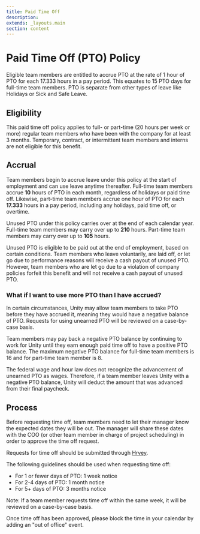 ```yaml
---
title: Paid Time Off
description:
extends: _layouts.main
section: content
---
```


# Paid Time Off (PTO) Policy

Eligible team members are entitled to accrue PTO at the rate of 1 hour of PTO for each 17.333 hours in a pay period. This equates to 15 PTO days for full-time team members. PTO is separate from other types of leave like Holidays or Sick and Safe Leave.

## Eligibility

This paid time off policy applies to full- or part-time (20 hours per week or more) regular team members who have been with the company for at least 3 months. Temporary, contract, or intermittent team members and interns are not eligible for this benefit.

## Accrual

Team members begin to accrue leave under this policy at the start of employment and can use leave anytime thereafter. Full-time team members accrue __10__ hours of PTO in each month, regardless of holidays or paid time off. Likewise, part-time team members accrue one hour of PTO for each __17.333__ hours in a pay period, including any holidays, paid time off, or overtime.

Unused PTO under this policy carries over at the end of each calendar year. Full-time team members may carry over up to __210__ hours. Part-time team members may carry over up to __105__ hours.

Unused PTO is eligible to be paid out at the end of employment, based on certain conditions. Team members who leave voluntarily, are laid off, or let go due to performance reasons will receive a cash payout of unused PTO. However, team members who are let go due to a violation of company policies forfeit this benefit and will not receive a cash payout of unused PTO.

### What if I want to use more PTO than I have accrued?

In certain circumstances, Unity may allow team members to take PTO before they have accrued it, meaning they would have a negative balance of PTO. Requests for using unearned PTO will be reviewed on a case-by-case basis.

Team members may pay back a negative PTO balance by continuing to work for Unity until they earn enough paid time off to have a positive PTO balance. The maximum negative PTO balance for full-time team members is 16 and for part-time team member is 8.

The federal wage and hour law does not recognize the advancement of unearned PTO as wages. Therefore, if a team member leaves Unity with a negative PTO balance, Unity will deduct the amount that was advanced from their final paycheck.

## Process

Before requesting time off, team members need to let their manager know the expected dates they will be out. The manager will share these dates with the COO (or other team member in charge of project scheduling) in order to approve the time off request.

Requests for time off should be submitted through [Hrvey](https://www.hrvey.com/dashboard).

The following guidelines should be used when requesting time off:

- For 1 or fewer days of PTO: 1 week notice
- For 2-4 days of PTO: 1 month notice
- For 5+ days of PTO: 3 months notice

Note: If a team member requests time off within the same week, it will be reviewed on a case-by-case basis.

Once time off has been approved, please block the time in your calendar by adding an "out of office" event.
